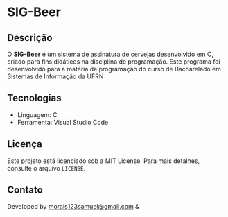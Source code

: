 # SIG-Beer

## Descrição

O **SIG-Beer** é um sistema de assinatura de cervejas desenvolvido em C, criado para fins didáticos na disciplina de programação. Este programa foi desenvolvido para a matéria de programação do curso de Bacharelado em Sistemas de Informação da UFRN

## Tecnologias

- Linguagem: C
- Ferramenta: Visual Studio Code

## Licença

Este projeto está licenciado sob a MIT License. Para mais detalhes, consulte o arquivo `LICENSE`.

## Contato

Developed by morais123samuel@gmail.com &
